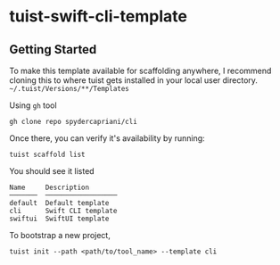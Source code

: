 # tuist-swift-cli-template

## Getting Started

To make this template available for scaffolding anywhere, I recommend cloning this to where tuist gets installed in your local user directory.
`~/.tuist/Versions/**/Templates`

Using `gh` tool
```
gh clone repo spydercapriani/cli
```

Once there, you can verify it's availability by running:
```
tuist scaffold list
```
You should see it listed
```
Name     Description       
───────  ──────────────────
default  Default template  
cli      Swift CLI template
swiftui  SwiftUI template 
```

To bootstrap a new project,
```
tuist init --path <path/to/tool_name> --template cli
```
